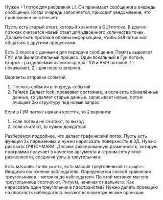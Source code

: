 Нужен +1 поток для рисования UI. Он принимает сообщения в очередь сообщений. Когда очередь заполняется, приходит уведомление, что приложение не отвечает.

Пусть есть старый ответ, который хранится в GUI потоке. В других потоках считается новый ответ для удвоенного количества точек. Должен быть протокол обмена информацией, чтобы GUI поток мог общаться с другими процессами.

Есть 2 класса с данными для передачи сообщения. Память выделяет ГУИ или Вычислительный процесс. Один локальный в Гуи потоке, второй - разделяемый экземпляр для ГУИ и ВЫЧ потоков. 1 - показывает, 2 - для нового запроса.

Варианты отправки событий:
1) Послать события в очередь событий
2) Таймер
Делает lock, проверяет состояние, и если есть обновлённые данные, то удаляет старые данные, записывает новые, потом очищает 2ю структуру под новый запрос

Если в ГУИ потоке нажали крестик, то 2 варианта:
1) Если потоки не считают, то выход
2) Если считают, то нужно дождаться

Разберёмся подробнее, что делает графический поток.
Пусть есть функция 2х переменных и нужно нарисовать поверхность в 3Д. Нужно рисовать ОЧПОЧМАКИ. Делаем фиксированную размерность, которую программа получает в качестве аргумента и строим сетку этой размерности, соединяя узлы в треугольники.

Есть массивы точек `points`, есть массив треугольников `triangles`
Вводится положение наблюдателя.
Определяется способ сравнения треугольников - метрика до наблюдателя. По этой метрике массив треугольников сортируют.
Рисуем, начиная от дальнего.
Как нарисовать один треугольник в пространстве?
Нужно делать проекцию на плоскость наблюдателя. Бывают ксонометрические проекции